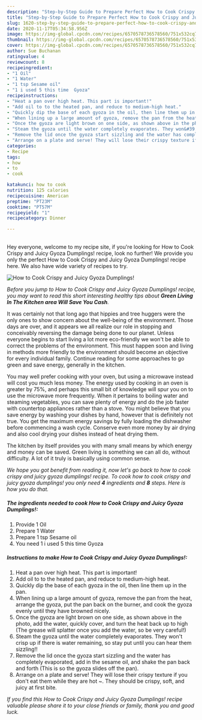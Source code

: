 ```yaml
---
description: "Step-by-Step Guide to Prepare Perfect How to Cook Crispy and Juicy Gyoza Dumplings!"
title: "Step-by-Step Guide to Prepare Perfect How to Cook Crispy and Juicy Gyoza Dumplings!"
slug: 1620-step-by-step-guide-to-prepare-perfect-how-to-cook-crispy-and-juicy-gyoza-dumplings
date: 2020-11-17T05:34:58.956Z
image: https://img-global.cpcdn.com/recipes/6570578736578560/751x532cq70/how-to-cook-crispy-and-juicy-gyoza-dumplings-recipe-main-photo.jpg
thumbnail: https://img-global.cpcdn.com/recipes/6570578736578560/751x532cq70/how-to-cook-crispy-and-juicy-gyoza-dumplings-recipe-main-photo.jpg
cover: https://img-global.cpcdn.com/recipes/6570578736578560/751x532cq70/how-to-cook-crispy-and-juicy-gyoza-dumplings-recipe-main-photo.jpg
author: Sue Buchanan
ratingvalue: 4
reviewcount: 8
recipeingredient:
- "1 Oil"
- "1 Water"
- "1 tsp Sesame oil"
- "1 i used 5 this time  Gyoza"
recipeinstructions:
- "Heat a pan over high heat. This part is important!"
- "Add oil to to the heated pan, and reduce to medium-high heat."
- "Quickly dip the base of each gyoza in the oil, then line them up in the pan."
- "When lining up a large amount of gyoza, remove the pan from the heat, arrange the gyoza, put the pan back on the burner, and cook the gyoza evenly until they have browned nicely."
- "Once the gyoza are light brown on one side, as shown above in the photo, add the water, quickly cover, and turn the heat back up to high (The grease will splatter once you add the water, so be very careful!)"
- "Steam the gyoza until the water completely evaporates. They won&#39;t crisp up if there is water remaining, so stay put until you can hear them sizzling!!"
- "Remove the lid once the gyoza start sizzling and the water has completely evaporated, add in the sesame oil, and shake the pan back and forth (This is so the gyoza slides off the pan)."
- "Arrange on a plate and serve! They will lose their crispy texture if you don&#39;t eat them while they are hot ~. They should be crispy, soft, and juicy at first bite."
categories:
- Recipe
tags:
- how
- to
- cook

katakunci: how to cook 
nutrition: 125 calories
recipecuisine: American
preptime: "PT23M"
cooktime: "PT57M"
recipeyield: "1"
recipecategory: Dinner

---
```

<br>
Hey everyone, welcome to my recipe site, if you're looking for How to Cook Crispy and Juicy Gyoza Dumplings! recipe, look no further! We provide you only the perfect How to Cook Crispy and Juicy Gyoza Dumplings! recipe here. We also have wide variety of recipes to try.
<br>


![How to Cook Crispy and Juicy Gyoza Dumplings!](https://img-global.cpcdn.com/recipes/6570578736578560/751x532cq70/how-to-cook-crispy-and-juicy-gyoza-dumplings-recipe-main-photo.jpg)

<i>Before you jump to How to Cook Crispy and Juicy Gyoza Dumplings! recipe, you may want to read this short interesting healthy tips about 
<strong>Green Living In The Kitchen area Will Save You Cash</strong>.</i>
</br>

It was certainly not that long ago that hippies and tree huggers were the only ones to show concern about the well-being of the environment. Those days are over, and it appears we all realize our role in stopping and conceivably reversing the damage being done to our planet. Unless everyone begins to start living a lot more eco-friendly we won't be able to correct the problems of the environment. This must happen soon and living in methods more friendly to the environment should become an objective for every individual family. Continue reading for some approaches to go green and save energy, generally in the kitchen.

You may well prefer cooking with your oven, but using a microwave instead will cost you much less money. The energy used by cooking in an oven is greater by 75%, and perhaps this small bit of knowledge will spur you on to use the microwave more frequently. When it pertains to boiling water and steaming vegetables, you can save plenty of energy and do the job faster with countertop appliances rather than a stove. You might believe that you save energy by washing your dishes by hand, however that is definitely not true. You get the maximum energy savings by fully loading the dishwasher before commencing a wash cycle. Conserve even more money by air drying and also cool drying your dishes instead of heat drying them.

The kitchen by itself provides you with many small means by which energy and money can be saved. Green living is something we can all do, without difficulty. A lot of it truly is basically using common sense.


<i>We hope you got benefit from reading it, now let's go back to how to cook crispy and juicy gyoza dumplings! recipe. To cook how to cook crispy and juicy gyoza dumplings! you only need <strong>4</strong> ingredients and <strong>8</strong> steps. Here is how you do that.
</i>

##### The ingredients needed to cook How to Cook Crispy and Juicy Gyoza Dumplings!:

1. Provide 1 Oil
1. Prepare 1 Water
1. Prepare 1 tsp Sesame oil
1. You need 1 i used 5 this time  Gyoza


##### Instructions to make How to Cook Crispy and Juicy Gyoza Dumplings!:

1. Heat a pan over high heat. This part is important!
1. Add oil to to the heated pan, and reduce to medium-high heat.
1. Quickly dip the base of each gyoza in the oil, then line them up in the pan.
1. When lining up a large amount of gyoza, remove the pan from the heat, arrange the gyoza, put the pan back on the burner, and cook the gyoza evenly until they have browned nicely.
1. Once the gyoza are light brown on one side, as shown above in the photo, add the water, quickly cover, and turn the heat back up to high (The grease will splatter once you add the water, so be very careful!)
1. Steam the gyoza until the water completely evaporates. They won&#39;t crisp up if there is water remaining, so stay put until you can hear them sizzling!!
1. Remove the lid once the gyoza start sizzling and the water has completely evaporated, add in the sesame oil, and shake the pan back and forth (This is so the gyoza slides off the pan).
1. Arrange on a plate and serve! They will lose their crispy texture if you don&#39;t eat them while they are hot ~. They should be crispy, soft, and juicy at first bite.


<i>If you find this How to Cook Crispy and Juicy Gyoza Dumplings! recipe valuable please share it to your close friends or family, thank you and good luck.</i>
